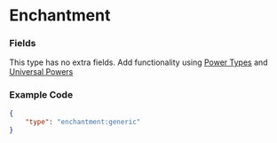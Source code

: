 # Enchantment

### Fields

This type has no extra fields. Add functionality using [Power Types](../submodules/apoli-docs/docs/power_types/) and [Universal Powers](universal_powers.md)

### Example Code

```json
{
	"type": "enchantment:generic"
}
```

